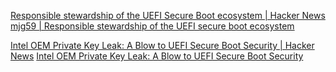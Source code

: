
[Responsible stewardship of the UEFI Secure Boot ecosystem | Hacker News](https://news.ycombinator.com/item?id=32066919)
[mjg59 | Responsible stewardship of the UEFI secure boot ecosystem](https://mjg59.dreamwidth.org/60248.html)

[Intel OEM Private Key Leak: A Blow to UEFI Secure Boot Security | Hacker News](https://news.ycombinator.com/item?id=35843566)
[Intel OEM Private Key Leak: A Blow to UEFI Secure Boot Security](https://securityonline.info/intel-oem-private-key-leak-a-blow-to-uefi-secure-boot-security/)
